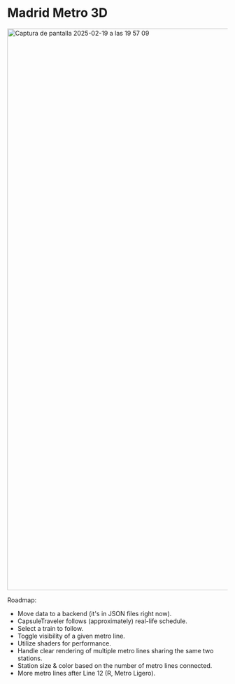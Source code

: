 # Madrid Metro 3D

<img width="1285" alt="Captura de pantalla 2025-02-19 a las 19 57 09" src="https://github.com/user-attachments/assets/4de69992-e98b-44ba-9370-679a5b1c5c6c" />

Roadmap:

- Move data to a backend (it's in JSON files right now).
- CapsuleTraveler follows (approximately) real-life schedule.
- Select a train to follow.
- Toggle visibility of a given metro line.
- Utilize shaders for performance.
- Handle clear rendering of multiple metro lines sharing the same two stations.
- Station size & color based on the number of metro lines connected.
- More metro lines after Line 12 (R, Metro Ligero).
